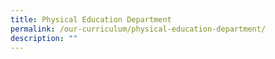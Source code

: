 ```yaml
---
title: Physical Education Department
permalink: /our-curriculum/physical-education-department/
description: ""
---
```

